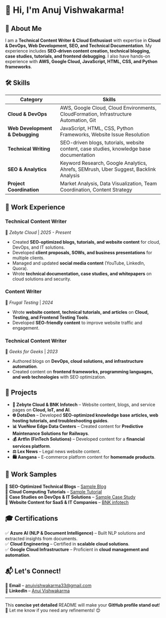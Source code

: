 # 👋 Hi, I'm Anuj Vishwakarma!  

## 🚀 About Me  
I am a **Technical Content Writer & Cloud Enthusiast** with expertise in **Cloud & DevOps, Web Development, SEO, and Technical Documentation**. My experience includes **SEO-driven content creation, technical blogging, case studies, tutorials, and frontend debugging**. I also have hands-on experience with **AWS, Google Cloud, JavaScript, HTML, CSS, and Python frameworks**.  

## 🛠️ Skills  

| Category                     | Skills |
|------------------------------|----------------------------------------------------------------|
| **Cloud & DevOps**           | AWS, Google Cloud, Cloud Environments, CloudFormation, Infrastructure Automation, Git |
| **Web Development & Debugging** | JavaScript, HTML, CSS, Python Frameworks, Website Issue Resolution |
| **Technical Writing**        | SEO-driven blogs, tutorials, website content, case studies, knowledge base documentation |
| **SEO & Analytics**          | Keyword Research, Google Analytics, Ahrefs, SEMrush, Uber Suggest, Backlink Analysis |
| **Project Coordination**     | Market Analysis, Data Visualization, Team Coordination, Content Strategy |

## 💼 Work Experience  

### **Technical Content Writer**  
📍 *Zebyte Cloud* | *2025 - Present*  
- Created **SEO-optimized blogs, tutorials, and website content** for cloud, DevOps, and IT solutions.  
- Developed **client proposals, SOWs, and business presentations** for multiple clients.  
- Managed and updated **social media content** (YouTube, LinkedIn, Quora).  
- Wrote **technical documentation, case studies, and whitepapers** on cloud solutions and security.  

### **Content Writer**  
📍 *Frugal Testing* | *2024*  
- Wrote **website content, technical tutorials, and articles** on **Cloud, Testing, and Frontend Testing Tools**.  
- Developed **SEO-friendly content** to improve website traffic and engagement.  

### **Technical Content Writer**  
📍 *Geeks for Geeks* | *2023*  
- Authored blogs on **DevOps, cloud solutions, and infrastructure automation**.  
- Created content on **frontend frameworks, programming languages, and web technologies** with SEO optimization.  

## 📌 Projects  

- **🚀 Zebyte Cloud & BNK Infotech** – Website content, blogs, and service pages on **Cloud, IoT, and AI**.  
- **🌐 DotsDen** – Developed **SEO-optimized knowledge base articles, web hosting tutorials, and troubleshooting guides**.  
- **📊 VueNow Edge Data Centers** – Created content for **Predictive Maintenance Solutions for Railways**.  
- **💰 Artfin (FinTech Solutions)** – Developed content for a **financial services platform**.  
- **⚖️ Lex News** – Legal news website content.  
- **🛍️ Aangana** – E-commerce platform content for **homemade products**.  

## 📄 Work Samples  

🔹 **SEO-Optimized Technical Blogs** – [Sample Blog](#)  
🔹 **Cloud Computing Tutorials** – [Sample Tutorial](#)  
🔹 **Case Studies on DevOps & IT Solutions** – [Sample Case Study](#)  
🔹 **Website Content for SaaS & IT Companies** – [BNK infotech](www.bnkinfotech.com/)  

## 🎓 Certifications  

✅ **Azure AI (NLP & Document Intelligence)** – Built NLP solutions and extracted insights from documents.  
✅ **Cloud Engineering** – Certified in **scalable cloud solutions**.  
✅ **Google Cloud Infrastructure** – Proficient in **cloud management and automation**.  

## 📬 Let's Connect!  

📩 **Email** – anujvishwakarma33@gmail.com  
🔗 **LinkedIn** – [Anuj Vishwakarma](#)   

---

This **concise yet detailed** README will make your **GitHub profile stand out**! 🚀 Let me know if you need any refinements! 😊  
